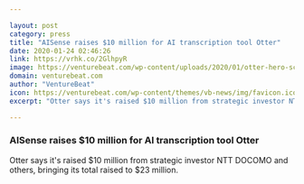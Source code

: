 ```yaml
---

layout: post
category: press
title: "AISense raises $10 million for AI transcription tool Otter"
date: 2020-01-24 02:46:26
link: https://vrhk.co/2GlhpyR
image: https://venturebeat.com/wp-content/uploads/2020/01/otter-hero-screens-2-e1579832515149.png?w=1200&strip=all
domain: venturebeat.com
author: "VentureBeat"
icon: https://venturebeat.com/wp-content/themes/vb-news/img/favicon.ico
excerpt: "Otter says it's raised $10 million from strategic investor NTT DOCOMO and others, bringing its total raised to $23 million."

---
```


### AISense raises $10 million for AI transcription tool Otter

Otter says it's raised $10 million from strategic investor NTT DOCOMO and others, bringing its total raised to $23 million.